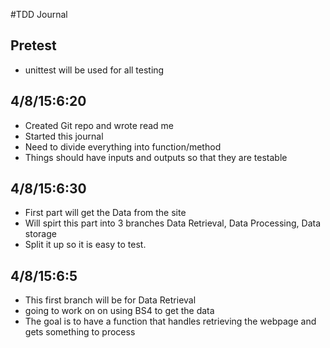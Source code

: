 #TDD Journal

## Pretest
* unittest will be used for all testing


## 4/8/15:6:20
* Created Git repo and wrote read me
* Started this journal 
* Need to divide everything into function/method
* Things should have inputs and outputs so that they are testable


## 4/8/15:6:30
* First part will get the Data from the site
* Will spirt this part into 3 branches Data Retrieval, Data Processing, Data storage 
* Split it up so it is easy to test.



## 4/8/15:6:5
* This first branch will be for Data Retrieval 
* going to work on on using BS4 to get the data
* The goal is to have a function that handles retrieving the webpage and gets something to process 